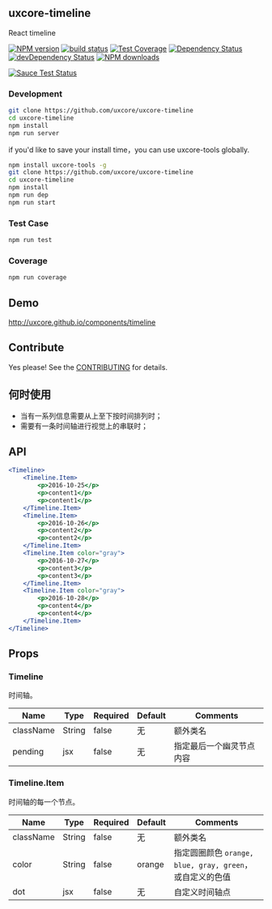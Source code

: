 ## uxcore-timeline

React timeline

[![NPM version][npm-image]][npm-url]
[![build status][travis-image]][travis-url]
[![Test Coverage][coveralls-image]][coveralls-url]
[![Dependency Status][dep-image]][dep-url]
[![devDependency Status][devdep-image]][devdep-url] 
[![NPM downloads][downloads-image]][npm-url]

[![Sauce Test Status][sauce-image]][sauce-url]

[npm-image]: http://img.shields.io/npm/v/uxcore-timeline.svg?style=flat-square
[npm-url]: http://npmjs.org/package/uxcore-timeline
[travis-image]: https://img.shields.io/travis/uxcore/uxcore-timeline.svg?style=flat-square
[travis-url]: https://travis-ci.org/uxcore/uxcore-timeline
[coveralls-image]: https://img.shields.io/coveralls/uxcore/uxcore-timeline.svg?style=flat-square
[coveralls-url]: https://coveralls.io/r/uxcore/uxcore-timeline?branch=master
[dep-image]: http://img.shields.io/david/uxcore/uxcore-timeline.svg?style=flat-square
[dep-url]: https://david-dm.org/uxcore/uxcore-timeline
[devdep-image]: http://img.shields.io/david/dev/uxcore/uxcore-timeline.svg?style=flat-square
[devdep-url]: https://david-dm.org/uxcore/uxcore-timeline#info=devDependencies
[downloads-image]: https://img.shields.io/npm/dm/uxcore-timeline.svg
[sauce-image]: https://saucelabs.com/browser-matrix/uxcore-timeline.svg
[sauce-url]: https://saucelabs.com/u/uxcore-timeline


### Development

```sh
git clone https://github.com/uxcore/uxcore-timeline
cd uxcore-timeline
npm install
npm run server
```

if you'd like to save your install time，you can use uxcore-tools globally.

```sh
npm install uxcore-tools -g
git clone https://github.com/uxcore/uxcore-timeline
cd uxcore-timeline
npm install
npm run dep
npm run start
```

### Test Case

```sh
npm run test
```

### Coverage

```sh
npm run coverage
```

## Demo

http://uxcore.github.io/components/timeline

## Contribute

Yes please! See the [CONTRIBUTING](https://github.com/uxcore/uxcore/blob/master/CONTRIBUTING.md) for details.

## 何时使用

- 当有一系列信息需要从上至下按时间排列时；
- 需要有一条时间轴进行视觉上的串联时；

## API

```jsx
<Timeline>
    <Timeline.Item>
        <p>2016-10-25</p>
        <p>content1</p>
        <p>content1</p>
    </Timeline.Item>
    <Timeline.Item>
        <p>2016-10-26</p>
        <p>content2</p>
        <p>content2</p>
    </Timeline.Item>
    <Timeline.Item color="gray">
        <p>2016-10-27</p>
        <p>content3</p>
        <p>content3</p>
    </Timeline.Item>
    <Timeline.Item color="gray">
        <p>2016-10-28</p>
        <p>content4</p>
        <p>content4</p>
    </Timeline.Item>
</Timeline>
```

## Props

### Timeline

时间轴。

| Name | Type | Required | Default | Comments |
|---|---|---|---|---|
| className | String | false | 无 | 额外类名 |
| pending | jsx | false | 无 | 指定最后一个幽灵节点内容 |

### Timeline.Item

时间轴的每一个节点。

| Name | Type | Required | Default | Comments |
|---|---|---|---|---|
| className | String | false | 无 | 额外类名 |
| color | String | false | orange | 指定圆圈颜色 `orange, blue, gray, green`，或自定义的色值 |
| dot | jsx | false | 无 | 自定义时间轴点 |

